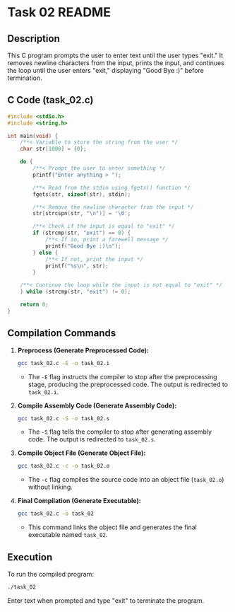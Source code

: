 # Task 02 README

## Description

This C program prompts the user to enter text until the user types "exit." It removes newline characters from the input, prints the input, and continues the loop until the user enters "exit," displaying "Good Bye :)" before termination.

## C Code (task_02.c)

```c
#include <stdio.h>
#include <string.h>

int main(void) {
    /**< Variable to store the string from the user */
    char str[1000] = {0};

    do {
        /**< Prompt the user to enter something */
        printf("Enter anything > ");

        /**< Read from the stdin using fgets() function */
        fgets(str, sizeof(str), stdin);

        /**< Remove the newline character from the input */
        str[strcspn(str, "\n")] = '\0';

        /**< Check if the input is equal to "exit" */
        if (strcmp(str, "exit") == 0) {
            /**< If so, print a farewell message */
            printf("Good Bye :)\n");
        } else {
            /**< If not, print the input */
            printf("%s\n", str);
        }

    /**< Continue the loop while the input is not equal to "exit" */
    } while (strcmp(str, "exit") != 0);

    return 0;
}
```

## Compilation Commands

1. **Preprocess (Generate Preprocessed Code):**
   ```bash
   gcc task_02.c -E -o task_02.i
   ```
   - The `-E` flag instructs the compiler to stop after the preprocessing stage, producing the preprocessed code. The output is redirected to `task_02.i`.

2. **Compile Assembly Code (Generate Assembly Code):**
   ```bash
   gcc task_02.c -S -o task_02.s
   ```
   - The `-S` flag tells the compiler to stop after generating assembly code. The output is redirected to `task_02.s`.

3. **Compile Object File (Generate Object File):**
   ```bash
   gcc task_02.c -c -o task_02.o
   ```
   - The `-c` flag compiles the source code into an object file (`task_02.o`) without linking.

4. **Final Compilation (Generate Executable):**
   ```bash
   gcc task_02.c -o task_02
   ```
   - This command links the object file and generates the final executable named `task_02`.

## Execution

To run the compiled program:
```bash
./task_02
```

Enter text when prompted and type "exit" to terminate the program.
